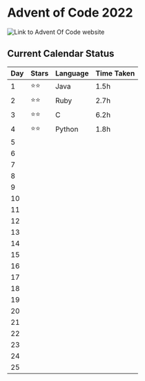 # Advent of Code 2022

![Link to Advent Of Code website](https://adventofcode.com/)

## Current Calendar Status

| Day | Stars | Language | Time Taken |
| --- | --- | --- | --- |
| 1 | ⭐⭐ | Java | 1.5h |
| 2 | ⭐⭐ | Ruby | 2.7h |
| 3 | ⭐⭐ | C | 6.2h |
| 4 | ⭐⭐ | Python | 1.8h |
| 5 |  |  |
| 6 |  |  |
| 7 |  |  |
| 8 |  |  |
| 9 |  |  |
| 10 |  |  |
| 11 |  |  |
| 12 |  |  |
| 13 |  |  |
| 14 |  |  |
| 15 |  |  |
| 16 |  |  |
| 17 |  |  |
| 18 |  |  |
| 19 |  |  |
| 20 |  |  |
| 21 |  |  |
| 22 |  |  |
| 23 |  |  |
| 24 |  |  |
| 25 |  |  |
